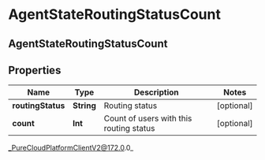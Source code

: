 # AgentStateRoutingStatusCount

## AgentStateRoutingStatusCount

## Properties

|Name | Type | Description | Notes|
|------------ | ------------- | ------------- | -------------|
| **routingStatus** | **String** | Routing status | [optional] |
| **count** | **Int** | Count of users with this routing status | [optional] |



_PureCloudPlatformClientV2@172.0.0_
